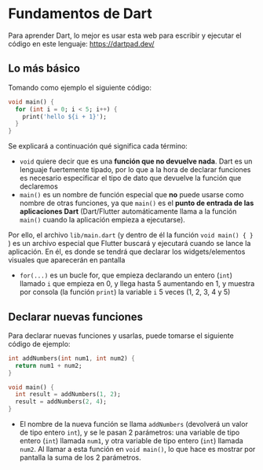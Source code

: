 # Fundamentos de Dart

Para aprender Dart, lo mejor es usar esta web para escribir y ejecutar el código en este lenguaje: https://dartpad.dev/

## Lo más básico

Tomando como ejemplo el siguiente código:

```dart
void main() {
  for (int i = 0; i < 5; i++) {
    print('hello ${i + 1}');
  }
}
```

Se explicará a continuación qué significa cada término:

- `void` quiere decir que es una **función que no devuelve nada**. Dart es un lenguaje fuertemente tipado, por lo que a la hora de declarar funciones es necesario especificar el tipo de dato que devuelve la función que declaremos
- `main()` es un nombre de función especial que **no** puede usarse como nombre de otras funciones, ya que `main()` es el **punto de entrada de las aplicaciones Dart** (Dart/Flutter automáticamente llama a la función `main()` cuando la aplicación empieza a ejecutarse). 

Por ello, el archivo `lib/main.dart` (y dentro de él la función `void main() { }` ) es un archivo especial que Flutter buscará y ejecutará cuando se lance la aplicación. En él, es donde se tendrá que declarar los widgets/elementos visuales que aparecerán en pantalla
- `for(...)` es un bucle for, que empieza declarando un entero (`int`) llamado `i` que empieza en 0, y llega hasta 5 aumentando en 1, y muestra por consola (la función `print`) la variable `i` 5 veces (1, 2, 3, 4 y 5)

## Declarar nuevas funciones

Para declarar nuevas funciones y usarlas, puede tomarse el siguiente código de ejemplo:

```dart
int addNumbers(int num1, int num2) {
  return num1 + num2;
}

void main() {
  int result = addNumbers(1, 2);
  result = addNumbers(2, 4);
}
```

- El nombre de la nueva función se llama `addNumbers` (devolverá un valor de tipo entero `int`), y se le pasan 2 parámetros: una variable de tipo entero (`int`) llamada `num1`, y otra variable de tipo entero (`int`) llamada `num2`. Al llamar a esta función en `void main()`, lo que hace es mostrar por pantalla la suma de los 2 parámetros.